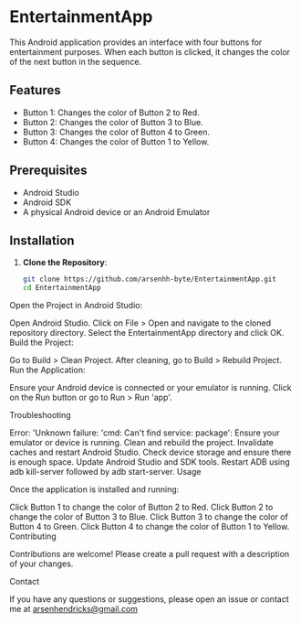# EntertainmentApp

This Android application provides an interface with four buttons for entertainment purposes. When each button is clicked, it changes the color of the next button in the sequence.

## Features

- Button 1: Changes the color of Button 2 to Red.
- Button 2: Changes the color of Button 3 to Blue.
- Button 3: Changes the color of Button 4 to Green.
- Button 4: Changes the color of Button 1 to Yellow.

## Prerequisites

- Android Studio
- Android SDK
- A physical Android device or an Android Emulator

## Installation

1. **Clone the Repository**:
   ```bash
   git clone https://github.com/arsenhh-byte/EntertainmentApp.git
   cd EntertainmentApp
Open the Project in Android Studio:

Open Android Studio.
Click on File > Open and navigate to the cloned repository directory.
Select the EntertainmentApp directory and click OK.
Build the Project:

Go to Build > Clean Project.
After cleaning, go to Build > Rebuild Project.
Run the Application:

Ensure your Android device is connected or your emulator is running.
Click on the Run button or go to Run > Run 'app'.

Troubleshooting

Error: 'Unknown failure: 'cmd: Can't find service: package':
Ensure your emulator or device is running.
Clean and rebuild the project.
Invalidate caches and restart Android Studio.
Check device storage and ensure there is enough space.
Update Android Studio and SDK tools.
Restart ADB using adb kill-server followed by adb start-server.
Usage

Once the application is installed and running:

Click Button 1 to change the color of Button 2 to Red.
Click Button 2 to change the color of Button 3 to Blue.
Click Button 3 to change the color of Button 4 to Green.
Click Button 4 to change the color of Button 1 to Yellow.
Contributing

Contributions are welcome! Please create a pull request with a description of your changes.



Contact

If you have any questions or suggestions, please open an issue or contact me at arsenhendricks@gmail.com
